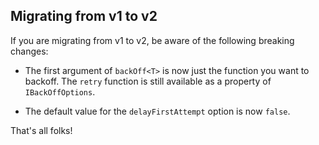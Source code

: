 ## Migrating from v1 to v2

If you are migrating from v1 to v2, be aware of the following breaking changes:

- The first argument of `backOff<T>` is now just the function you want to backoff. The `retry` function is still available as a property of `IBackOffOptions`.

- The default value for the `delayFirstAttempt` option is now `false`.

That's all folks!
